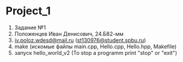 # Project_1
1. Задание №1
2. Положенцев Иван Денисович, 24.Б82-мм
3. iv.poloz.wdesd@mail.ru (st130976@student.spbu.ru)
4. make (искомые файлы main.cpp, Hello.cpp, Hello.hpp, Makefile)
5. запуск hello_world_v2 (To stop a programm print "stop" or "exit")
